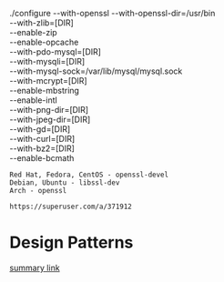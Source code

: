 ./configure --with-openssl --with-openssl-dir=/usr/bin \
    --with-zlib=[DIR] \
    --enable-zip \
    --enable-opcache \
    --with-pdo-mysql=[DIR] \
    --with-mysqli=[DIR] \
    --with-mysql-sock=/var/lib/mysql/mysql.sock \
    --with-mcrypt=[DIR] \
    --enable-mbstring \
    --enable-intl \
    --with-png-dir=[DIR] \
    --with-jpeg-dir=[DIR] \
    --with-gd=[DIR] \
    --with-curl=[DIR] \
    --with-bz2=[DIR] \
    --enable-bcmath



    Red Hat, Fedora, CentOS - openssl-devel
    Debian, Ubuntu - libssl-dev
    Arch - openssl

    https://superuser.com/a/371912

# Design Patterns

[summary link](DesignPatterns.md) 